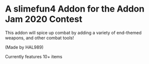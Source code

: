 # A slimefun4 Addon for the Addon Jam 2020 Contest

This addon will spice up combat by adding a variety of end-themed weapons, and other combat tools!

(Made by HAL989)

Currently features 10+ items
